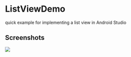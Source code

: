 # ListViewDemo
quick example for implementing a list view in Android Studio

## Screenshots
<img src="https://github.com/cjryan33/ListViewDemo/app/src/main/assets/1.png">
